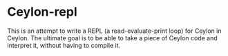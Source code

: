 # Ceylon-repl

This is an attempt to write a REPL (a read-evaluate-print loop) for Ceylon in Ceylon. The ultimate
goal is to be able to take a piece of Ceylon code and interpret it, without having to compile it.